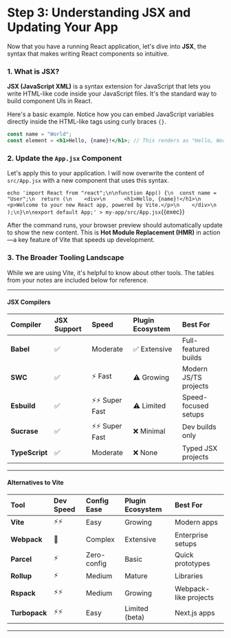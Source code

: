 # Step 3: Understanding JSX and Updating Your App

Now that you have a running React application, let's dive into **JSX**, the syntax that makes writing React components so intuitive.

### 1. What is JSX?

**JSX (JavaScript XML)** is a syntax extension for JavaScript that lets you write HTML-like code inside your JavaScript files. It's the standard way to build component UIs in React.

Here's a basic example. Notice how you can embed JavaScript variables directly inside the HTML-like tags using curly braces `{}`.

```jsx
const name = "World";
const element = <h1>Hello, {name}!</h1>; // This renders as "Hello, World!"
```

### 2. Update the `App.jsx` Component

Let's apply this to your application. I will now overwrite the content of `src/App.jsx` with a new component that uses this syntax.

`echo 'import React from "react";\n\nfunction App() {\n  const name = "User";\n  return (\n    <div>\n      <h1>Hello, {name}!</h1>\n      <p>Welcome to your new React app, powered by Vite.</p>\n    </div>\n  );\n}\n\nexport default App;' > my-app/src/App.jsx`{{exec}}

After the command runs, your browser preview should automatically update to show the new content. This is **Hot Module Replacement (HMR)** in action—a key feature of Vite that speeds up development.

### 3. The Broader Tooling Landscape

While we are using Vite, it's helpful to know about other tools. The tables from your notes are included below for reference.

---

#### JSX Compilers
| Compiler | JSX Support | Speed | Plugin Ecosystem | Best For |
| :--- | :--- | :--- | :--- | :--- |
| **Babel** | ✅ | Moderate | ✅ Extensive | Full-featured builds |
| **SWC** | ✅ | ⚡ Fast | ⚠️ Growing | Modern JS/TS projects |
| **Esbuild** | ✅ | ⚡⚡ Super Fast | ⚠️ Limited | Speed-focused setups |
| **Sucrase** | ✅ | ⚡⚡ Super Fast | ❌ Minimal | Dev builds only |
| **TypeScript**| ✅ | Moderate | ❌ None | Typed JSX projects |

---

#### Alternatives to Vite
| Tool | Dev Speed | Config Ease | Plugin Ecosystem | Best For |
| :--- | :--- | :--- | :--- | :--- |
| **Vite** | ⚡⚡ | Easy | Growing | Modern apps |
| **Webpack** | 🐢 | Complex | Extensive | Enterprise setups |
| **Parcel** | ⚡ | Zero-config | Basic | Quick prototypes |
| **Rollup** | ⚡ | Medium | Mature | Libraries |
| **Rspack** | ⚡⚡ | Medium | Growing | Webpack-like projects |
| **Turbopack**| ⚡⚡ | Easy | Limited (beta) | Next.js apps |

---

